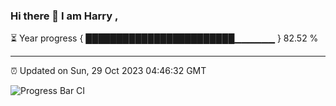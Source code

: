 ### Hi there 👋 I am Harry , 

⏳ Year progress { ████████████████████████▁▁▁▁▁▁ } 82.52 %

---

⏰ Updated on Sun, 29 Oct 2023 04:46:32 GMT

![Progress Bar CI](https://github.com/duykhang68/duykhang68/workflows/Progress%20Bar%20CI/badge.svg)
